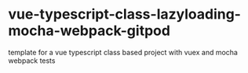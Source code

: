 # vue-typescript-class-lazyloading-mocha-webpack-gitpod
template for a vue typescript class based project with vuex and mocha webpack tests
